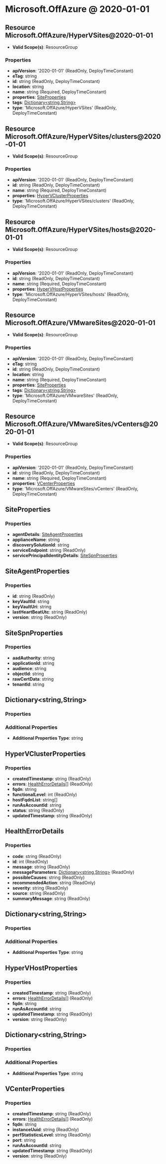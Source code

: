 # Microsoft.OffAzure @ 2020-01-01

## Resource Microsoft.OffAzure/HyperVSites@2020-01-01
* **Valid Scope(s)**: ResourceGroup
### Properties
* **apiVersion**: '2020-01-01' (ReadOnly, DeployTimeConstant)
* **eTag**: string
* **id**: string (ReadOnly, DeployTimeConstant)
* **location**: string
* **name**: string (Required, DeployTimeConstant)
* **properties**: [SiteProperties](#siteproperties)
* **tags**: [Dictionary<string,String>](#dictionarystringstring)
* **type**: 'Microsoft.OffAzure/HyperVSites' (ReadOnly, DeployTimeConstant)

## Resource Microsoft.OffAzure/HyperVSites/clusters@2020-01-01
* **Valid Scope(s)**: ResourceGroup
### Properties
* **apiVersion**: '2020-01-01' (ReadOnly, DeployTimeConstant)
* **id**: string (ReadOnly, DeployTimeConstant)
* **name**: string (Required, DeployTimeConstant)
* **properties**: [HyperVClusterProperties](#hypervclusterproperties)
* **type**: 'Microsoft.OffAzure/HyperVSites/clusters' (ReadOnly, DeployTimeConstant)

## Resource Microsoft.OffAzure/HyperVSites/hosts@2020-01-01
* **Valid Scope(s)**: ResourceGroup
### Properties
* **apiVersion**: '2020-01-01' (ReadOnly, DeployTimeConstant)
* **id**: string (ReadOnly, DeployTimeConstant)
* **name**: string (Required, DeployTimeConstant)
* **properties**: [HyperVHostProperties](#hypervhostproperties)
* **type**: 'Microsoft.OffAzure/HyperVSites/hosts' (ReadOnly, DeployTimeConstant)

## Resource Microsoft.OffAzure/VMwareSites@2020-01-01
* **Valid Scope(s)**: ResourceGroup
### Properties
* **apiVersion**: '2020-01-01' (ReadOnly, DeployTimeConstant)
* **eTag**: string
* **id**: string (ReadOnly, DeployTimeConstant)
* **location**: string
* **name**: string (Required, DeployTimeConstant)
* **properties**: [SiteProperties](#siteproperties)
* **tags**: [Dictionary<string,String>](#dictionarystringstring)
* **type**: 'Microsoft.OffAzure/VMwareSites' (ReadOnly, DeployTimeConstant)

## Resource Microsoft.OffAzure/VMwareSites/vCenters@2020-01-01
* **Valid Scope(s)**: ResourceGroup
### Properties
* **apiVersion**: '2020-01-01' (ReadOnly, DeployTimeConstant)
* **id**: string (ReadOnly, DeployTimeConstant)
* **name**: string (Required, DeployTimeConstant)
* **properties**: [VCenterProperties](#vcenterproperties)
* **type**: 'Microsoft.OffAzure/VMwareSites/vCenters' (ReadOnly, DeployTimeConstant)

## SiteProperties
### Properties
* **agentDetails**: [SiteAgentProperties](#siteagentproperties)
* **applianceName**: string
* **discoverySolutionId**: string
* **serviceEndpoint**: string (ReadOnly)
* **servicePrincipalIdentityDetails**: [SiteSpnProperties](#sitespnproperties)

## SiteAgentProperties
### Properties
* **id**: string (ReadOnly)
* **keyVaultId**: string
* **keyVaultUri**: string
* **lastHeartBeatUtc**: string (ReadOnly)
* **version**: string (ReadOnly)

## SiteSpnProperties
### Properties
* **aadAuthority**: string
* **applicationId**: string
* **audience**: string
* **objectId**: string
* **rawCertData**: string
* **tenantId**: string

## Dictionary<string,String>
### Properties
### Additional Properties
* **Additional Properties Type**: string

## HyperVClusterProperties
### Properties
* **createdTimestamp**: string (ReadOnly)
* **errors**: [HealthErrorDetails](#healtherrordetails)[] (ReadOnly)
* **fqdn**: string
* **functionalLevel**: int (ReadOnly)
* **hostFqdnList**: string[]
* **runAsAccountId**: string
* **status**: string (ReadOnly)
* **updatedTimestamp**: string (ReadOnly)

## HealthErrorDetails
### Properties
* **code**: string (ReadOnly)
* **id**: int (ReadOnly)
* **message**: string (ReadOnly)
* **messageParameters**: [Dictionary<string,String>](#dictionarystringstring) (ReadOnly)
* **possibleCauses**: string (ReadOnly)
* **recommendedAction**: string (ReadOnly)
* **severity**: string (ReadOnly)
* **source**: string (ReadOnly)
* **summaryMessage**: string (ReadOnly)

## Dictionary<string,String>
### Properties
### Additional Properties
* **Additional Properties Type**: string

## HyperVHostProperties
### Properties
* **createdTimestamp**: string (ReadOnly)
* **errors**: [HealthErrorDetails](#healtherrordetails)[] (ReadOnly)
* **fqdn**: string
* **runAsAccountId**: string
* **updatedTimestamp**: string (ReadOnly)
* **version**: string (ReadOnly)

## Dictionary<string,String>
### Properties
### Additional Properties
* **Additional Properties Type**: string

## VCenterProperties
### Properties
* **createdTimestamp**: string (ReadOnly)
* **errors**: [HealthErrorDetails](#healtherrordetails)[] (ReadOnly)
* **fqdn**: string
* **instanceUuid**: string (ReadOnly)
* **perfStatisticsLevel**: string (ReadOnly)
* **port**: string
* **runAsAccountId**: string
* **updatedTimestamp**: string (ReadOnly)
* **version**: string (ReadOnly)

